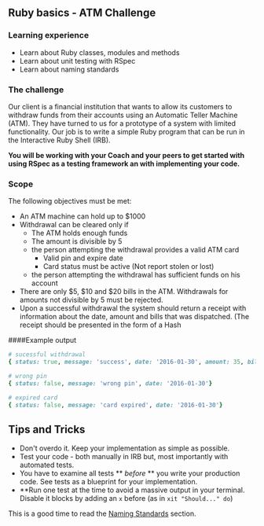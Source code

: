 ## Ruby basics - ATM Challenge

### Learning experience
- Learn about Ruby classes, modules and methods
- Learn about unit testing with RSpec
- Learn about naming standards

### The challenge
Our client is a financial institution that wants to allow its customers to withdraw funds from their accounts using an Automatic Teller Machine (ATM). They have turned to us for a prototype of a system with limited functionality. Our job is to write a simple Ruby program that can be run in the Interactive Ruby Shell (IRB).

**You will be working with your Coach and your peers to get started with using RSpec as a testing framework an with implementing your code.**



### Scope
The following objectives must be met:
- An ATM machine can hold up to $1000
- Withdrawal can be cleared only if 
    - The ATM holds enough funds
    - The amount is divisible by 5
    - the person attempting the withdrawal provides a valid ATM card
        - Valid pin and expire date
        - Card status must be active (Not report stolen or lost)
    - the person attempting the withdrawal has sufficient funds on his account
- There are only $5, $10 and $20 bills in the ATM. Withdrawals for amounts not divisible by 5 must be rejected.
- Upon a successful withdrawal the system should return a receipt with information about the date, amount and bills that was dispatched. (The receipt should be presented in the form of a Hash

####Example output
```ruby
# sucessful withdrawal
{ status: true, message: 'success', date: '2016-01-30', amount: 35, bills: [20,10,5]}

# wrong pin
{ status: false, message: 'wrong pin', date: '2016-01-30'}

# expired card
{ status: false, message: 'card expired', date: '2016-01-30'}
```


## Tips and Tricks

- Don't overdo it. Keep your implementation as simple as possible.
- Test your code - both manually in IRB but, most importantly with automated tests.
- You have to examine all tests ** *before* ** you write your production code. See tests as a blueprint for your implementation.
- **Run one test at the time to avoid a massive output in your terminal. Disable it blocks by adding  an `x` before (as in `xit "Should..." do`)

This is a good time to read the [Naming Standards](../extras/naming_standards.md) section.


